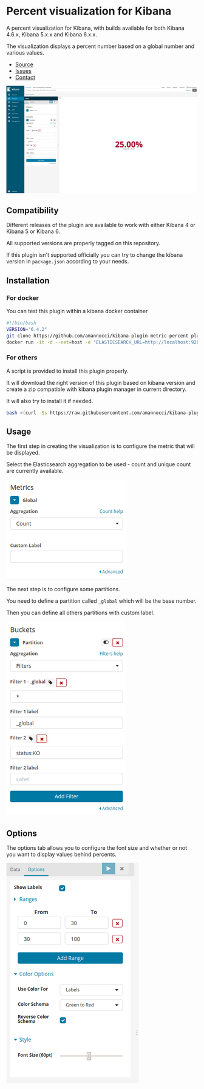# Percent visualization for Kibana
A percent visualization for Kibana, with builds available for both Kibana 4.6.x, Kibana 5.x.x and Kibana 6.x.x.

The visualization displays a percent number based on a global number and various values.
* [Source](https://github.com/amannocci/kibana-plugin-metric-percent)
* [Issues](https://github.com/amannocci/kibana-plugin-metric-percent/issues)
* [Contact](mailto:adrien.mannocci@gmail.com)

![image](resources/overview.png)

## Compatibility
Different releases of the plugin are available to work with either Kibana 4 or Kibana 5 or Kibana 6.

All supported versions are properly tagged on this repository.

If this plugin isn't supported officially you can try to change the kibana version in `package.json` according to your needs.

## Installation

### For docker
You can test this plugin within a kibana docker container
```bash
#!/bin/bash
VERSION="6.4.2"
git clone https://github.com/amannocci/kibana-plugin-metric-percent plugins/kibana-plugin-metric-percent
docker run -it -d --net=host -e "ELASTICSEARCH_URL=http://localhost:9200" --name kibana-$VERSION -v $PWD/plugins:/usr/share/kibana/plugins docker.elastic.co/kibana/kibana:$VERSION
```

### For others
A script is provided to install this plugin properly.

It will download the right version of this plugin based on kibana version and create a zip compatible with kibana plugin manager in current directory.

It will also try to install it if needed.
```bash
bash <(curl -Ss https://raw.githubusercontent.com/amannocci/kibana-plugin-metric-percent/master/scripts/setup-plugin.sh)
```

## Usage
The first step in creating the visualization is to configure the metric that will be displayed.

Select the Elasticsearch aggregation to be used - count and unique count are currently available.

![image](resources/usage-01.png)

The next step is to configure some partitions.

You need to define a partition called `_global` which will be the base number.

Then you can define all others partitions with custom label.

![image](resources/usage-02.png)

## Options
The options tab allows you to configure the font size and whether or not you want to display values behind percents.

![image](resources/options.png)
